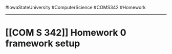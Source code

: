 #IowaStateUniversity
#ComputerScience 
#COMS342
#Homework

---

# [[COM S 342]] Homework 0 framework setup